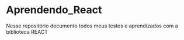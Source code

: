 # Aprendendo_React
Nesse repositório documento todos meus testes e aprendizados com a biblioteca REACT
